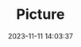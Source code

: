 ---
weight: 1
images:
- /images/edited/105.jpeg
title: Picture
date: 2023-11-11 14:03:37
tags:
- luminar
- work
---
